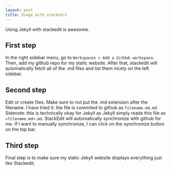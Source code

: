 ```yaml
---
layout: post
title: Usage with stackedit
---
```


Using Jekyll with stackedit is awesome.

## First step
In the right sidebar menu, go to `Workspaces > Add a GitHub workspace`. Then, add my github repo for my static website.
After that, stackedit will automatically fetch all of the .md files and list them nicely on the left sidebar.

## Second step
Edit or create files. Make sure to not put the .md extension after the filename. I have tried it: the file is commited to github as `filename.md.md`. Sidenote: this is technically okay for Jekyll as Jekyll simply reads this file as `<filename.md>.md`.
StackEdit will automatically synchronize with github for me. If I want to manually synchronize, I can click on the synchronize button on the top bar.

## Third step
Final step is to make sure my static Jekyll website displays everything just like Stackedit;
<!--stackedit_data:
eyJoaXN0b3J5IjpbLTE2MDE5OTQ1NywxNzQzMDIyNDM2XX0=
-->